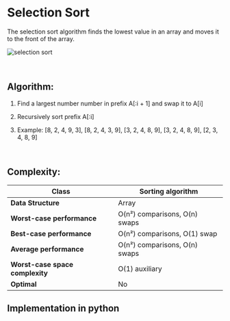 # Selection Sort

The selection sort algorithm finds the lowest value in an array and moves it to the front of the array.


![selection sort](https://upload.wikimedia.org/wikipedia/commons/9/94/Selection-Sort-Animation.gif)

&nbsp; 

## Algorithm:

1. Find a largest number number in prefix A[:i + 1] and swap it to A[i]

2. Recursively sort prefix A[:i]

3. Example: [8, 2, 4, 9, 3], [8, 2, 4, 3, 9], [3, 2, 4, 8, 9], [3, 2, 4, 8, 9], [2, 3, 4, 8, 9]

&nbsp; 

## Complexity:


| **Class**                | Sorting algorithm     |
|--------------------------|-----------------------|
| **Data Structure**        | Array                 |
| **Worst-case performance**| O(n²) comparisons, O(n) swaps |
| **Best-case performance** | O(n²) comparisons, O(1) swap |
| **Average performance**   | O(n²) comparisons, O(n) swaps |
| **Worst-case space complexity** | O(1) auxiliary |
| **Optimal**               | No                    |



## Implementation in python


```python




```
